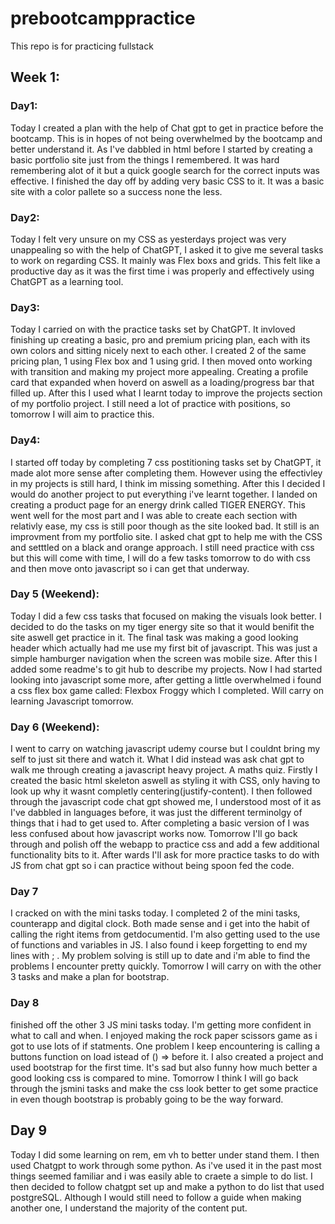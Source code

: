 # prebootcamppractice
This repo is for practicing fullstack

## Week 1:

### Day1:
Today I created a plan with the help of Chat gpt to get in practice before the bootcamp. This is in hopes of not being overwhelmed by the bootcamp and better understand it.
As I've dabbled in html before I started by creating a basic portfolio site just from the things I remembered. It was hard remembering alot of it but a quick google search for the correct inputs was effective. I finished the day off by adding very basic CSS to it. It was a basic site with a color pallete so a success none the less.

### Day2:
Today I felt very unsure on my CSS as yesterdays project was very unappealing so with the help of ChatGPT, I asked it to give me several tasks to work on regarding CSS. It mainly was Flex boxs and grids. This felt like a productive day as it was the first time i was properly and effectively using ChatGPT as a learning tool.

### Day3:
Today I carried on with the practice tasks set by ChatGPT. It invloved finishing up creating a basic, pro and premium pricing plan, each with its own colors and sitting nicely next to each other. I created 2 of the same pricing plan, 1 using Flex box and 1 using grid. I then moved onto working with transition and making my project more appealing. Creating a profile card that expanded when hoverd on aswell as a loading/progress bar that filled up. After this I used what I learnt today to improve the projects section of my portfolio project.
I still need a lot of practice with positions, so tomorrow I will aim to practice this.

### Day4:
I started off today by completing 7 css postitioning tasks set by ChatGPT, it made alot more sense after completing them. However using the effectivley in my projects is still hard, I think im missing something. After this I decided I would do another project to put everything i've learnt together. I landed on creating a product page for an energy drink called TIGER ENERGY. This went well for the most part and I was able to create each section with relativly ease, my css is still poor though as the site looked bad. It still is an improvment from my portfolio site. I asked chat gpt to help me with the CSS and setttled on a black and orange approach.
I still need practice with css but this will come with time, I will do a few tasks tomorrow to do with css and then move onto javascript so i can get that underway.

### Day 5 (Weekend):
Today I did a few css tasks that focused on making the visuals look better. I decided to do the tasks on my tiger energy site so that it would benifit the site aswell get practice in it. The final task was making a good looking header which actually had me use my first bit of javascript. This was just a simple hamburger navigation when the screen was mobile size. After this I added some readme's to git hub to describe my projects. Now I had started looking into javascript some more, after getting a little overwhelmed i found a css flex box game  called: Flexbox Froggy which I completed. Will carry on learning Javascript tomorrow.

### Day 6 (Weekend):
I went to carry on watching javascript udemy course but I couldnt bring my self to just sit there and watch it. What I did instead was ask chat gpt to walk me through creating a javascript heavy project. A maths quiz. Firstly I created the basic html skeleton aswell as styling it with CSS, only having to look up why it wasnt completly centering(justify-content). I then followed through the javascript code chat gpt showed me, I understood most of it as I've dabbled in languages before, it was just the different terminolgy of things that i had to get used to. After completing a basic version of I was less confused about how javascript works now. Tomorrow I'll go back through and polish off the webapp to practice css and add a few additional functionality bits to it. After wards I'll ask for more practice tasks to do with JS from chat gpt so i can practice without being spoon fed the code.

### Day 7
I cracked on with the mini tasks today. I completed 2 of the mini tasks, counterapp and digital clock. Both made sense and i get into the habit of calling the right items from getdocumentid. I'm also getting used to the use of functions and variables in JS. I also found i keep forgetting to end my lines with ; . My problem solving is still up to date and i'm able to find the problems I encounter pretty quickly. Tomorrow I will carry on with the other 3 tasks and make a plan for bootstrap.

### Day 8
finished off the other 3 JS mini tasks today. I'm getting more confident in what to call and when. I enjoyed making the rock paper scissors game as i got to use lots of if statments. One problem I keep encountering is calling a buttons function on load istead of () => before it. I also created a project and used bootstrap for the first time. It's sad but also funny how much better a good looking css is compared to mine. Tomorrow I think I will go back through the jsmini tasks and make the css look better to get some practice in even though bootstrap is probably going to be the way forward. 

## Day 9 
Today I did some learning on rem, em vh to better under stand them. I then used Chatgpt to work through some python. As i've used it in the past most things seemed familiar and i was easily able to craete a simple to do list. I then decided to follow chatgpt set up and make a python to do list that used postgreSQL. Although I would still need to follow a guide when making another one, I understand the majority of the content put.
